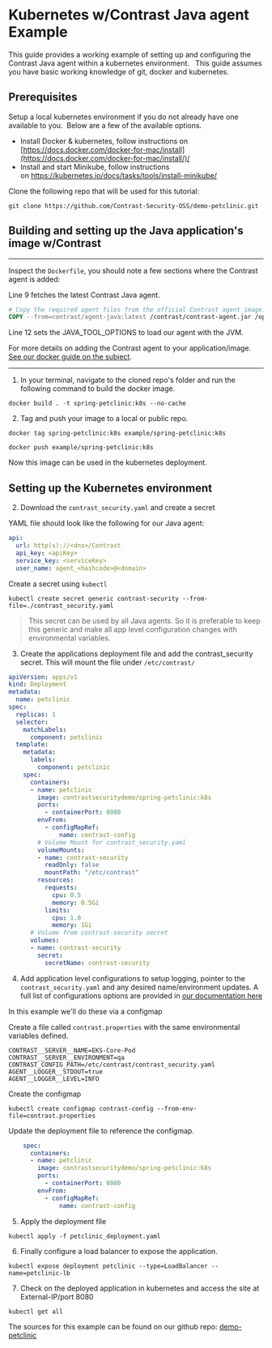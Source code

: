 # Kubernetes w/Contrast Java agent Example

This guide provides a working example of setting up and configuring the Contrast Java agent within a kubernetes environment.   This guide assumes you have basic working knowledge of git, docker and kubernetes.

## Prerequisites

Setup a local kubernetes environment if you do not already have one available to you.  Below are a few of the available options.

- Install Docker & kubernetes, follow instructions on [https://docs.docker.com/docker-for-mac/install](https://docs.docker.com/docker-for-mac/install/)/
- Install and start Minikube, follow instructions on https://kubernetes.io/docs/tasks/tools/install-minikube/

Clone the following repo that will be used for this tutorial:

```shell
git clone https://github.com/Contrast-Security-OSS/demo-petclinic.git
```

## Building and setting up the Java application's image w/Contrast

* * *

Inspect the `Dockerfile`, you should note a few sections where the Contrast agent is added:

Line 9 fetches the latest Contrast Java agent.

```dockerfile
# Copy the required agent files from the official Contrast agent image.
COPY --from=contrast/agent-java:latest /contrast/contrast-agent.jar /opt/contrast/contrast.jar
```

Line 12 sets the JAVA_TOOL_OPTIONS to load our agent with the JVM.


For more details on adding the Contrast agent to your application/image. [See our docker guide on the subject](https://support.contrastsecurity.com/hc/en-us/articles/360056810771-Java-agent-with-Docker).

* * *

1.  In your terminal, navigate to the cloned repo's folder and run the following command to build the docker image.

```shell
docker build . -t spring-petclinic:k8s --no-cache
```

2.  Tag and push your image to a local or public repo.

```shell
docker tag spring-petclinic:k8s example/spring-petclinic:k8s
```
```shell
docker push example/spring-petclinic:k8s
```

Now this image can be used in the kubernetes deployment.

## Setting up the Kubernetes environment

2.  Download the `contrast_security.yaml` and create a secret

YAML file should look like the following for our Java agent:

```yaml
api: 
  url: http(s)://<dns>/Contrast
  api_key: <apiKey>
  service_key: <serviceKey>
  user_name: agent_<hashcode>@<domain>
```

Create a secret using `kubectl`

```shell
kubectl create secret generic contrast-security --from-file=./contrast_security.yaml
```

> This secret can be used by all Java agents. So it is preferable to keep this generic and make all app level configuration changes with environmental variables.

3.  Create the applications deployment file and add the contrast_security secret. This will mount the file under `/etc/contrast/`

```yaml
apiVersion: apps/v1
kind: Deployment
metadata: 
  name: petclinic
spec: 
  replicas: 1
  selector: 
    matchLabels: 
      component: petclinic
  template:
    metadata:
      labels:
        component: petclinic
    spec:
      containers:
      - name: petclinic
        image: contrastsecuritydemo/spring-petclinic:k8s
        ports: 
          - containerPort: 8080
        envFrom:
          - configMapRef:
              name: contrast-config  
        # Volume Mount for contrast_security.yaml  
        volumeMounts:
        - name: contrast-security
          readOnly: false
          mountPath: "/etc/contrast"
        resources:
          requests:
            cpu: 0.5
            memory: 0.5Gi
          limits:
            cpu: 1.0
            memory: 1Gi
      # Volume from contrast-security secret     
      volumes:
      - name: contrast-security
        secret:
          secretName: contrast-security
```

4.  Add application level configurations to setup logging, pointer to the `contrast_security.yaml` and any desired name/environment updates. A full list of configurations options are provided in [our documentation here](https://docs.contrastsecurity.com/en/environment-variables.html)

In this example we'll do these via a configmap

Create a file called `contrast.properties` with the same environmental variables defined.

```shell
CONTRAST__SERVER__NAME=EKS-Core-Pod
CONTRAST__SERVER__ENVIRONMENT=qa
CONTRAST_CONFIG_PATH=/etc/contrast/contrast_security.yaml
AGENT__LOGGER__STDOUT=true
AGENT__LOGGER__LEVEL=INFO
```

Create the configmap

```shell
kubectl create configmap contrast-config --from-env-file=contrast.properties
```

Update the deployment file to reference the configmap.

```yaml
    spec:
      containers:
      - name: petclinic
        image: contrastsecuritydemo/spring-petclinic:k8s
        ports: 
          - containerPort: 8080
        envFrom:
          - configMapRef:
              name: contrast-config
```

5.  Apply the deployment file

```shell
kubectl apply -f petclinic_deployment.yaml
```

6.  Finally configure a load balancer to expose the application.

```shell
kubectl expose deployment petclinic --type=LoadBalancer --name=petclinic-lb
```

7.  Check on the deployed application in kubernetes and access the site at External-IP/port 8080

```shell
kubectl get all
```

The sources for this example can be found on our github repo: [demo-petclinic](https://github.com/Contrast-Security-OSS/demo-petclinic)


